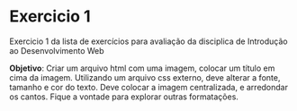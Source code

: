 # Exercicio 1

Exercicio 1 da lista de exercícios para avaliação da disciplica de Introdução ao Desenvolvimento Web

**Objetivo**: Criar um arquivo html com uma imagem, colocar um título em cima da imagem.
Utilizando um arquivo css externo, deve alterar a fonte, tamanho e cor do texto.
Deve colocar a imagem centralizada, e arredondar os cantos. Fique a vontade
para explorar outras formatações.